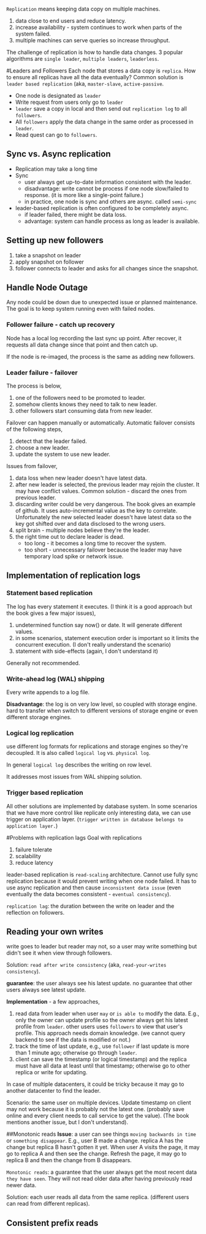 `Replication` means keeping data copy on multiple machines. 

1. data close to end users and reduce latency.
2. increase availability - system continues to work when parts of the system failed.
3. multiple machines can serve queries so increase throughput.

The challenge of replication is how to handle data changes. 3 popular algorithms are `single leader`, `multiple leaders`, `leaderless`.

#Leaders and Followers
Each node that stores a data copy is `replica`. How to ensure all replicas have all the data eventually? Common solution is `leader based replication` (aka, `master-slave`, `active-passive`.

* One node is designated as `leader`
* Write request from users only go to `leader`
* `leader` save a copy in local and then send out `replication log` to all `followers`.
* All `followers` apply the data change in the same order as processed in `leader`.
* Read quest can go to `followers`.

## Sync vs. Async replication
* Replication may take a long time 
* Sync
	* user always get up-to-date information consistent with the leader.
	* disadvantage: write cannot be process if one node slow/failed to response. (it is more like a single-point failure.)
	* in practice, one node is sync and others are async. called `semi-sync`
* leader-based replication is often configured to be completely async.
	* if leader failed, there might be data loss.
	* advantage: system can handle process as long as leader is available.

## Setting up new followers
1. take a snapshot on leader
2. apply snapshot on follower
3. follower connects to leader and asks for all changes since the snapshot.

## Handle Node Outage
Any node could be down due to unexpected issue or planned maintenance.  The goal is to keep system running even with failed nodes.

### Follower failure - catch up recovery
Node has a local log recording the last sync up point. After recover, it requests all data change since that point and then catch up.

If the node is re-imaged,  the process is the same as adding new followers.

### Leader failure - failover
The process is below,

1. one of the followers need to be promoted to leader.
2. somehow clients knows they need to talk to new leader.
3. other followers start consuming data from new leader.

Failover can happen manually or automatically. Automatic failover consists of the following steps,

1. detect that the leader failed.
2. choose a new leader.
3. update the system to use new leader.

Issues from failover,

1. data loss when new leader doesn't have latest data.
2. after new leader is selected, the previous leader may rejoin the cluster. It may have conflict values. Common solution - discard the ones from previous leader.
3. discarding writer could be very dangerous. The book gives an example of github. It uses auto-incremental value as the key to correlate. Unfortunately the new selected leader doesn't have latest data so the key got shifted over and data disclosed to the wrong users.
4. split brain - multiple nodes believe they're the leader.
5. the right time out to declare leader is dead.
	* too long - it becomes a long time to recover the system.
	* too short - unnecessary failover because the leader may have temporary load spike or network issue.

## Implementation of replication logs

### Statement based replication
The log has every statement it executes. (I think it is a good approach but the book gives a few major issues),

1. undetermined function say now() or date. It will generate different values.
2. in some scenarios, statement execution order is important so it limits the concurrent execution. (I don't really understand the scenario)
3. statement with side-effects (again, I don't understand it)

Generally not recommended.

### Write-ahead log (WAL) shipping
Every write appends to a log file.

**Disadvantage**: the log is on very low level, so coupled with storage engine. hard to transfer when switch to different versions of storage engine or even different storage engines.

### Logical log replication
use different log formats for replications and storage engines so they're decoupled. It is also called `logical log` vs. `physical log`.

In general `logical log` describes the writing on row level.

It addresses most issues from WAL shipping solution.

### Trigger based replication
All other solutions are implemented by database system. In some scenarios that we have more control like replicate only interesting data, we can use trigger on application layer. (`trigger written in database belongs to application layer.`)

#Problems with replication lags
Goal with replications

1. failure tolerate
2. scalability
3. reduce latency

leader-based replication is `read-scaling` architecture. Cannot use fully sync replication because it would prevent writing when one node failed. It has to use async replication and then cause `inconsistent data issue` (even eventually the data becomes consistent - `eventual consistency`).

`replication lag`: the duration between the write on leader and the reflection on followers.

## Reading your own writes
write goes to leader but reader may not, so a user may write something but didn't see it when view through followers.

Solution: `read after write consistency` (aka, `read-your-writes consistency`).

**guarantee**: the user always see his latest update. no guarantee that other users always see latest update.

**Implementation** - a few approaches,

1. read data from leader when user `may` or `is able to` modify the data. E.g., only the owner can update profile so the owner always get his latest profile from `leader`. other users uses `followers` to view that user's profile. This approach needs domain knowledge. (we cannot query backend to see if the data is modified or not.)
2. track the time of last update, e.g., use `follower` if last update is more than 1 minute ago; otherwise go through `leader`.
3. client can save the timestamp (or logical timestamp) and the replica must have all data at least until that timestamp; otherwise go to other replica or write for updating.

In case of multiple datacenters, it could be tricky because it may go to another datacenter to find the leader.

Scenario: the same user on multiple devices. Update timestamp on client may not work because it is probably not the latest one. (probably save online and every client needs to call service to get the value). (The book mentions another issue, but I don't understand).

##Monotonic reads
**Issue**: a user can see things `moving backwards in time` or `something disappear`. E.g., user B made a change. replica A has the change but replica B hasn't gotten it yet. When user A visits the page, it may go to replica A and then see the change. Refresh the page, it may go to replica B and then the change from B disappears.

``Monotonic reads``: a guarantee that the user always get the most recent data `they have seen`. They will not read older data after having previously read newer data.

Solution: each user reads all data from the same replica. (different users can read from different replicas).

## Consistent prefix reads
